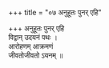 +++
title = "०७ अनुहूतः पुनर् एहि"

+++
अनुहूतः पुनर् एहि  
विद्वान् उदयनं पथः ।  
आरोहणम् आक्रमणं  
जीवतोजीवतो ऽयनम् ॥